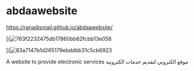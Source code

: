 # abdaawebsite
 https://ranadismail.github.io/abdaawebsite/
 
 [(![763f2232475db17860bb62fcbb13e058](https://user-images.githubusercontent.com/92858445/145280173-fce6b8c1-d3e5-4105-910d-380d96203a71.jpg)

 
[(![83a7147b1d265179ebddbb31c5cb6923](https://user-images.githubusercontent.com/92858445/145279590-9c73c173-7553-40dd-b15c-f8872e09a481.jpg)

A website to provide electronic services
موقع الكتروني لتقديم خدمات الكترونية
